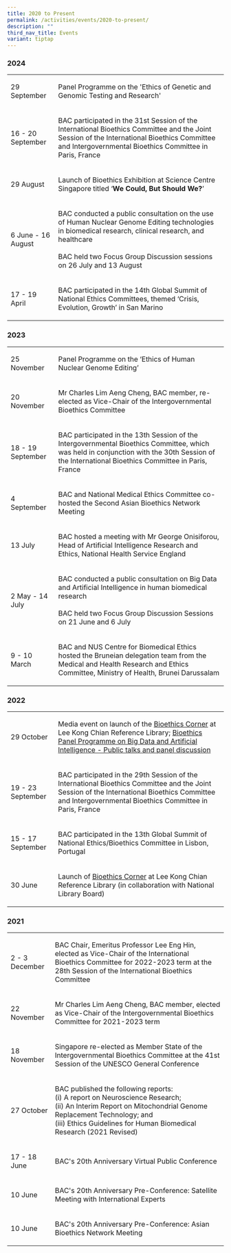 ```yaml
---
title: 2020 to Present
permalink: /activities/events/2020-to-present/
description: ""
third_nav_title: Events
variant: tiptap
---
```

<h3><strong>2024</strong></h3>
<table style="minWidth: 50px">
<colgroup>
<col>
<col>
</colgroup>
<tbody>
<tr>
<td rowspan="1" colspan="1">
<p>29 September</p>
</td>
<td rowspan="1" colspan="1">
<p>Panel Programme on the 'Ethics of Genetic and Genomic<strong> </strong>Testing
and Research'</p>
</td>
</tr>
<tr>
<td rowspan="1" colspan="1">
<p>16 - 20 September</p>
</td>
<td rowspan="1" colspan="1">
<p>BAC participated in the 31st Session of the International Bioethics Committee
and the Joint Session of the International Bioethics Committee and Intergovernmental
Bioethics Committee in Paris, France</p>
</td>
</tr>
<tr>
<td rowspan="1" colspan="1">
<p>29 August</p>
</td>
<td rowspan="1" colspan="1">
<p>Launch of Bioethics Exhibition at Science Centre Singapore titled ‘<strong>We Could, But Should We?</strong>’</p>
</td>
</tr>
<tr>
<td rowspan="1" colspan="1">
<p>6 June - 16 August</p>
</td>
<td rowspan="1" colspan="1">
<p>BAC conducted a public consultation on the use of Human Nuclear Genome
Editing technologies in biomedical research, clinical research, and healthcare
<br>
<br>BAC held two Focus Group Discussion sessions on 26 July and 13 August</p>
</td>
</tr>
<tr>
<td rowspan="1" colspan="1">
<p>17 - 19 April</p>
</td>
<td rowspan="1" colspan="1">
<p>BAC participated in the 14th Global Summit of National Ethics Committees,
themed ‘Crisis, Evolution, Growth’ in San Marino</p>
</td>
</tr>
</tbody>
</table>
<h3><strong>2023</strong></h3>
<table style="minWidth: 50px">
<colgroup>
<col>
<col>
</colgroup>
<tbody>
<tr>
<td rowspan="1" colspan="1">
<p>25 November</p>
</td>
<td rowspan="1" colspan="1">
<p>Panel Programme on the ‘Ethics of Human Nuclear Genome Editing’</p>
</td>
</tr>
<tr>
<td rowspan="1" colspan="1">
<p>20 November</p>
</td>
<td rowspan="1" colspan="1">
<p>Mr Charles Lim Aeng Cheng, BAC member, re-elected as Vice-Chair of the
Intergovernmental Bioethics Committee</p>
</td>
</tr>
<tr>
<td rowspan="1" colspan="1">
<p>18 - 19 September</p>
</td>
<td rowspan="1" colspan="1">
<p>BAC participated in the 13th Session of the Intergovernmental Bioethics
Committee, which was held in conjunction with the 30th Session of the International
Bioethics Committee in Paris, France</p>
</td>
</tr>
<tr>
<td rowspan="1" colspan="1">
<p>4 September</p>
</td>
<td rowspan="1" colspan="1">
<p>BAC and National Medical Ethics Committee co-hosted the Second Asian Bioethics
Network Meeting</p>
</td>
</tr>
<tr>
<td rowspan="1" colspan="1">
<p>13 July</p>
</td>
<td rowspan="1" colspan="1">
<p>BAC hosted a meeting with Mr George Onisiforou, Head of Artificial Intelligence
Research and Ethics, National Health Service England</p>
</td>
</tr>
<tr>
<td rowspan="1" colspan="1">
<p>2 May - 14 July</p>
</td>
<td rowspan="1" colspan="1">
<p>BAC conducted a public consultation on Big Data and Artificial Intelligence
in human biomedical research
<br>
<br>BAC held two Focus Group Discussion Sessions on 21 June and 6 July</p>
</td>
</tr>
<tr>
<td rowspan="1" colspan="1">
<p>9 - 10 March</p>
</td>
<td rowspan="1" colspan="1">
<p>BAC and NUS Centre for Biomedical Ethics hosted the Bruneian delegation
team from the Medical and Health Research and Ethics Committee, Ministry
of Health, Brunei Darussalam</p>
</td>
</tr>
</tbody>
</table>
<h3><strong>2022</strong></h3>
<table style="minWidth: 50px">
<colgroup>
<col>
<col>
</colgroup>
<tbody>
<tr>
<td rowspan="1" colspan="1">
<p>29 October</p>
</td>
<td rowspan="1" colspan="1">
<p>Media event on launch of the <a href="www.bioethics-singapore.gov.sg/bioethicscorner/" rel="noopener noreferrer nofollow" target="_blank">Bioethics Corner</a> at
Lee Kong Chian Reference Library; <a href="www.bioethics-singapore.gov.sg/bioethicspanelprogrammeonbigdataandartificialintelligence/" rel="noopener noreferrer nofollow" target="_blank">Bioethics Panel Programme on Big Data and Artificial Intelligence - Public talks and panel discussion</a>
</p>
</td>
</tr>
<tr>
<td rowspan="1" colspan="1">
<p>19 - 23 September</p>
</td>
<td rowspan="1" colspan="1">
<p>BAC participated in the 29th Session of the International Bioethics Committee
and the Joint Session of the International Bioethics Committee and Intergovernmental
Bioethics Committee in Paris, France</p>
</td>
</tr>
<tr>
<td rowspan="1" colspan="1">
<p>15 - 17 September</p>
</td>
<td rowspan="1" colspan="1">
<p>BAC participated in the 13th Global Summit of National Ethics/Bioethics
Committee in Lisbon, Portugal</p>
</td>
</tr>
<tr>
<td rowspan="1" colspan="1">
<p>30 June</p>
</td>
<td rowspan="1" colspan="1">
<p>Launch of <a href="www.bioethics-singapore.gov.sg/bioethicscorner/" rel="noopener noreferrer nofollow" target="_blank">Bioethics Corner</a> at
Lee Kong Chian Reference Library (in collaboration with National Library
Board)</p>
</td>
</tr>
</tbody>
</table>
<h3><strong>2021</strong></h3>
<table style="minWidth: 50px">
<colgroup>
<col>
<col>
</colgroup>
<tbody>
<tr>
<td rowspan="1" colspan="1">
<p>2 - 3 December</p>
</td>
<td rowspan="1" colspan="1">
<p>BAC Chair, Emeritus Professor Lee Eng Hin, elected as Vice-Chair of the
International Bioethics Committee for 2022-2023 term at the 28th Session
of the International Bioethics Committee</p>
</td>
</tr>
<tr>
<td rowspan="1" colspan="1">
<p>22 November</p>
</td>
<td rowspan="1" colspan="1">
<p>Mr Charles Lim Aeng Cheng, BAC member, elected as Vice-Chair of the Intergovernmental
Bioethics Committee for 2021-2023 term</p>
</td>
</tr>
<tr>
<td rowspan="1" colspan="1">
<p>18 November</p>
</td>
<td rowspan="1" colspan="1">
<p>Singapore re-elected as Member State of the Intergovernmental Bioethics
Committee at the 41st Session of the UNESCO General Conference</p>
</td>
</tr>
<tr>
<td rowspan="1" colspan="1">
<p>27 October</p>
</td>
<td rowspan="1" colspan="1">
<p>BAC published the following reports:
<br>(i) A report on Neuroscience Research;
<br>(ii) An Interim Report on Mitochondrial Genome Replacement Technology;
and
<br>(iii) Ethics Guidelines for Human Biomedical Research (2021 Revised)</p>
</td>
</tr>
<tr>
<td rowspan="1" colspan="1">
<p>17 - 18 June</p>
</td>
<td rowspan="1" colspan="1">
<p>BAC's 20th Anniversary Virtual Public Conference</p>
</td>
</tr>
<tr>
<td rowspan="1" colspan="1">
<p>10 June</p>
</td>
<td rowspan="1" colspan="1">
<p>BAC's 20th Anniversary Pre-Conference: Satellite Meeting with International
Experts</p>
</td>
</tr>
<tr>
<td rowspan="1" colspan="1">
<p>10 June</p>
</td>
<td rowspan="1" colspan="1">
<p>BAC's 20th Anniversary Pre-Conference: Asian Bioethics Network Meeting</p>
</td>
</tr>
</tbody>
</table>
<p></p>